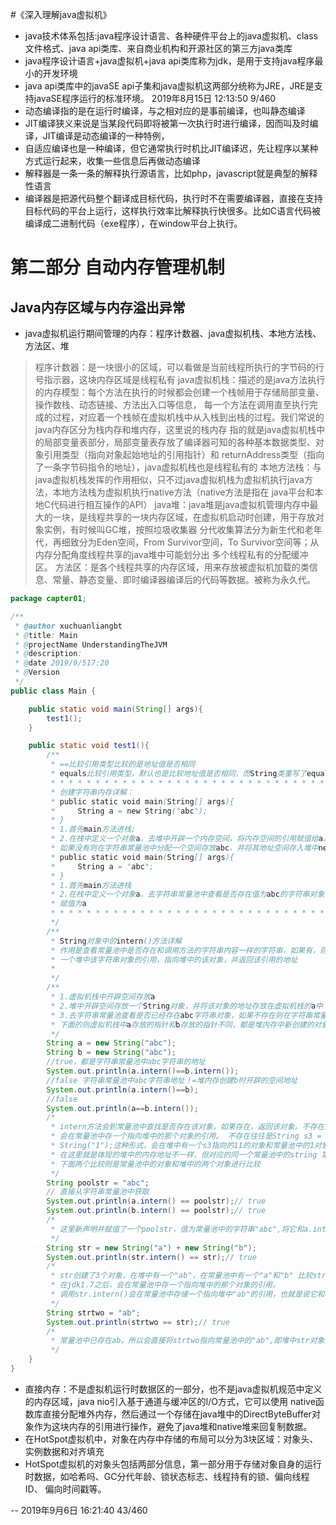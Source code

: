 #《深入理解java虚拟机》
- java技术体系包括:java程序设计语言、各种硬件平台上的java虚拟机、class文件格式、java api类库、来自商业机构和开源社区的第三方java类库
- java程序设计语言+java虚拟机+java api类库称为jdk，是用于支持java程序最小的开发环境
- java api类库中的javaSE api子集和java虚拟机这两部分统称为JRE，JRE是支持javaSE程序运行的标准环境。
2019年8月15日 12:13:50 9/460
- 动态编译指的是在运行时编译，与之相对应的是事前编译，也叫静态编译
- JIT编译狭义来说是当某段代码即将被第一次执行时进行编译，因而叫及时编译，JIT编译是动态编译的一种特例，
- 自适应编译也是一种编译，但它通常执行时机比JIT编译迟，先让程序以某种方式运行起来，收集一些信息后再做动态编译
- 解释器是一条一条的解释执行源语言，比如php，javascript就是典型的解释性语言
- 编译器是把源代码整个翻译成目标代码，执行时不在需要编译器，直接在支持目标代码的平台上运行，这样执行效率比解释执行快很多。比如C语言代码被
编译成二进制代码（exe程序），在window平台上执行。

# 第二部分 自动内存管理机制
## Java内存区域与内存溢出异常
- java虚拟机运行期间管理的内存：程序计数器、java虚拟机栈、本地方法栈、方法区、堆
> 程序计数器：是一块很小的区域，可以看做是当前线程所执行的字节码的行号指示器，这块内存区域是线程私有
> java虚拟机栈：描述的是java方法执行的内存模型：每个方法在执行的时候都会创建一个栈帧用于存储局部变量、操作数栈、动态链接、方法出入口等信息，
每一个方法在调用直至执行完成的过程，对应着一个栈帧在虚拟机栈中从入栈到出栈的过程。我们常说的java内存区分为栈内存和堆内存，这里说的栈内存
指的就是java虚拟机栈中的局部变量表部分，局部变量表存放了编译器可知的各种基本数据类型、对象引用类型（指向对象起始地址的引用指针）和
returnAddress类型（指向了一条字节码指令的地址），java虚拟机栈也是线程私有的
> 本地方法栈：与java虚拟机栈发挥的作用相似，只不过java虚拟机栈为虚拟机执行java方法，本地方法栈为虚拟机执行native方法（native方法是指在
java平台和本地C代码进行相互操作的API）
> java堆：java堆是java虚拟机管理内存中最大的一块，是线程共享的一块内存区域，在虚拟机启动时创建，用于存放对象实例，有时候叫GC堆，按照垃圾收集器
分代收集算法分为新生代和老年代，再细致分为Eden空间，From Survivor空间，To Survivor空间等；从内存分配角度线程共享的java堆中可能划分出
多个线程私有的分配缓冲区。
> 方法区：是各个线程共享的内存区域，用来存放被虚拟机加载的类信息、常量、静态变量、即时编译器编译后的代码等数据。被称为永久代。
```java
package capter01;

/**
 * @author xuchuanliangbt
 * @title: Main
 * @projectName UnderstandingTheJVM
 * @description:
 * @date 2019/9/517:20
 * @Version
 */
public class Main {

    public static void main(String[] args){
        test1();
    }

    public static void test1(){
        /**
         * ==比较引用类型比较的是地址值是否相同
         * equals比较引用类型，默认也是比较地址值是否相同，而String类重写了equals方法，比较的是内容是否相同
         * * * * * * * * * * * * * * * * * * * * * * * * * * * * * * * * * * * * * * * * * * * *
         * 创建字符串内存详解：
         * public static void main(String[] args){
         *     String a = new String("abc");
         * }
         * 1.首先main方法进栈;
         * 2.在栈中定义一个对象a，去堆中开辟一个内存空间，将内存空间的引用赋值给a，"abc"是常量，然后去字符串常量池查看是否有abc字符串对象，
         * 如果没有则在字符串常量池中分配一个空间存放abc，并将其地址空间存入堆中new出来的空间中
         * public static void main(String[] args){
         *     String a = "abc";
         * }
         * 1.首先main方法进栈
         * 2.在栈中定义一个对象a，去字符串常量池中查看是否存在值为abc的字符串对象，如果没有则在字符串常量池中分配一个空间存放abc，将abc的地址
         * 赋值为a
         * * * * * * * * * * * * * * * * * * * * * * * * * * * * * * * * * * * * * * * * * * * *
         */
        /**
         * String对象中的intern()方法详解
         * 作用是查看常量池中是否存在和调用方法的字符串内容一样的字符串，如果有，则返回常量池中的字符串的地址；如果没有，就在常量池中写入
         * 一个堆中该字符串对象的引用，指向堆中的该对象，并返回该引用的地址
         *
         */
        /**
         * 1.虚拟机栈中开辟空间存放a
         * 2.堆中开辟空间存放一个String对象，并将该对象的地址存放在虚拟机栈的a中
         * 3.去字符串常量池查看是否已经存在abc字符串对象，如果不存在则在字符串常量池创建并将对象的地址存放在第二步堆内存创建的对象中
         * 下面的则虚拟机栈中a存放的指针和b存放的指针不同，都是堆内存中新创建的对象；两个堆内存中存放的内容是相同的，都是字符串abc在字符串常量池的地址
         */
        String a = new String("abc");
        String b = new String("abc");
        //true，都是字符串常量池中abc字符串的地址
        System.out.println(a.intern()==b.intern());
        //false 字符串常量池中abc字符串地址！=堆内存创建b时开辟的空间地址
        System.out.println(a.intern()==b);
        //false
        System.out.println(a==b.intern());
        /*
         * intern方法会到常量池中查找是否存在该对象，如果存在，返回该对象。不存在的话就创建该对象并返回该对象(jdk1.6),(jdk1.7)
         * 会在常量池中存一个指向堆中的那个对象的引用。 不存在往往是String s3 = new String("1") + new
         * String("1");这种形式，会在堆中有一个s3指向的11的对象和常量池中的1对象
         * 在这里就是体现的堆中的内存地址不一样，但对应的同一个常量池中的string 第一个比较时常量池中的该对象和自身比较
         * 下面两个比较则是常量池中的对象和堆中的两个对象进行比较
         */
        String poolstr = "abc";
        // 直接从字符串常量池中获取
        System.out.println(a.intern() == poolstr);// true
        System.out.println(b.intern() == poolstr);// true
        /*
         * 这里新声明并赋值了一个poolstr，值为常量池中的字符串"abc",将它和a.intern()和b.inten()比较就是和自身比较
         */
        String str = new String("a") + new String("b");
        System.out.println(str.intern() == str);// true
        /*
         * str创建了3个对象，在堆中有一个"ab"，在常量池中有一个"a"和"b" 比较str.intern()和str会得到true
         * 在jdk1.7之后，会在常量池中存一个指向堆中的那个对象的引用。
         * 调用str.intern()会在常量池中存储一个指向堆中"ab"的引用，也就是说它和堆中的对象实际是等价的，因此==时返回true
         */
        String strtwo = "ab";
        System.out.println(strtwo == str);// true
        /*
         * 常量池中已存在ab，所以会直接将strtwo指向常量池中的"ab",即堆中str对象的引用，因此相等
         */
    }
}

```
- 直接内存：不是虚拟机运行时数据区的一部分，也不是java虚拟机规范中定义的内存区域，java nio引入基于通道与缓冲区的I/O方式，它可以使用
native函数库直接分配堆外内存，然后通过一个存储在java堆中的DirectByteBuffer对象作为这块内存的引用进行操作，避免了java堆和native堆来回复制数据。
- 在HotSpot虚拟机中，对象在内存中存储的布局可以分为3块区域：对象头、实例数据和对齐填充
- HotSpot虚拟机的对象头包括两部分信息，第一部分用于存储对象自身的运行时数据，如哈希吗、GC分代年龄、锁状态标志、线程持有的锁、偏向线程ID、
偏向时间戳等。


-- 2019年9月6日 16:21:40 43/460
